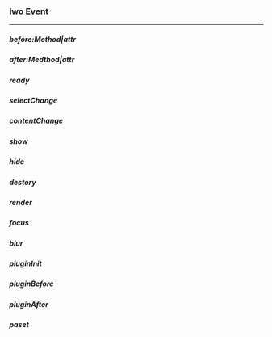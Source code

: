 ### Iwo Event
-----

##### before:Method|attr
##### after:Medthod|attr
##### ready
##### selectChange
##### contentChange
##### show
##### hide
##### destory
##### render
##### focus
##### blur
##### pluginInit
##### pluginBefore
##### pluginAfter
##### paset
